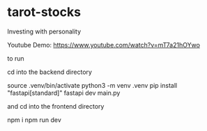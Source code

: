 # tarot-stocks
Investing with personality

Youtube Demo:
https://www.youtube.com/watch?v=mT7a21hOYwo

to run

cd into the backend directory

source .venv/bin/activate
python3 -m venv .venv
pip install "fastapi[standard]"
fastapi dev main.py

and cd into the frontend directory

npm i
npm run dev

